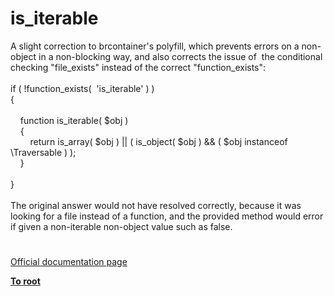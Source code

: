 # is_iterable




<div class="phpcode"><span class="html">
A slight correction to brcontainer&apos;s polyfill, which prevents errors on a non-object in a non-blocking way, and also corrects the issue of&#xA0; the conditional checking &quot;file_exists&quot; instead of the correct &quot;function_exists&quot;:<br><br>if ( !function_exists(&#xA0; &apos;is_iterable&apos; ) )<br>{<br><br>&#xA0; &#xA0; function is_iterable( $obj )<br>&#xA0; &#xA0; {<br>&#xA0; &#xA0; &#xA0; &#xA0; return is_array( $obj ) || ( is_object( $obj ) &amp;&amp; ( $obj instanceof \Traversable ) );<br>&#xA0; &#xA0; }<br><br>}<br><br>The original answer would not have resolved correctly, because it was looking for a file instead of a function, and the provided method would error if given a non-iterable non-object value such as false.</span>
</div>
  

#

[Official documentation page](https://www.php.net/manual/en/function.is-iterable.php)

**[To root](/README.md)**